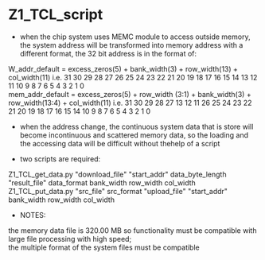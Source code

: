 # Z1_TCL_script
- when the chip system uses MEMC module to access outside memory, the system address will be transformed into memory address with a different format, the 32 bit address is in the format of:  
  
W_addr_default = excess_zeros(5) + bank_width(3) + row_width(13) + col_width(11)
i.e. 31 30 29 28 27 26 25 24 23 22 21 20 19 18 17 16 15 14 13 12 11 10 9 8 7 6 5 4 3 2 1 0   
mem_addr_default = excess_zeros(5) + row_width (3:1) + bank_width(3) + row_width(13:4) + col_width(11)
i.e. 31 30 29 28 27 13 12 11 26 25 24 23 22 21 20 19 18 17 16 15 14 10 9 8 7 6 5 4 3 2 1 0
  
- when the address change, the continuous system data that is store will become incontinuous and scattered memory data, so the loading and the accessing data will be difficult without thehelp of a script
  
- two scripts are required: 
   
Z1_TCL_get_data.py "download_file" "start_addr" data_byte_length "result_file" data_format bank_width row_width col_width
Z1_TCL_put_data.py "src_file" src_format "upload_file" "start_addr" bank_width row_width col_width
  
- NOTES:   
  
the memory data file is 320.00 MB so functionality must be compatible with large file processing with high speed;  
the multiple format of the system files must be compatible  

